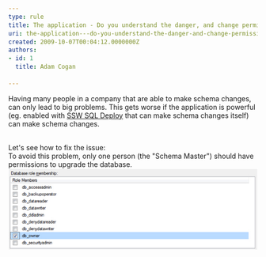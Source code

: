 ```yaml
---
type: rule
title: The application - Do you understand the danger, and change permissions so "Schema Changes" can only be done by the "Schema Master"?
uri: the-application---do-you-understand-the-danger-and-change-permissions-so-schema-changes-can-only-be-done-by-the-schema-master
created: 2009-10-07T00:04:12.0000000Z
authors:
- id: 1
  title: Adam Cogan

---
```


Having many people in a company that are able to make schema changes, can only lead to big problems. This gets worse if the application is powerful (eg. enabled with [SSW SQL Deploy](http://www.ssw.com.au/SSW/SQLDeploy/) that can make schema changes itself) can make schema changes. 

<br>Let's see how to fix the issue: <br>   To avoid this problem, only one person (the "Schema Master") should have permissions to upgrade the database. ![ The db\_owner role is granted for one person only – the "Schema Master" ![](Adam.jpg) ](FullPermission.jpg)
